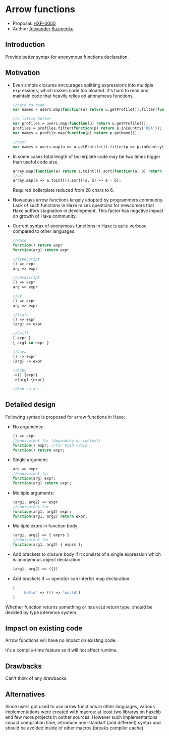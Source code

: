 # Arrow functions

* Proposal: [HXP-0000](0000-arrow-functions.md)
* Author: [Alexander Kuzmenko](https://github.com/RealyUniqueName)

## Introduction

Provide better syntax for anonymous functions declaration. 

## Motivation

* Even simple closures encourages splitting expressions into multiple expressions, which makes code too bloated.
    It's hard to read and maintain code that heavily relies on anonymous functions.
    ```haxe
    //hard to read
    var names = users.map(function(u) return u.getProfile()).filter(function(p) return p.inCountry('USA')).map(function(p) return p.getName());
    
    //a little better
    var profiles = users.map(function(u) return u.getProfile());
    profiles = profiles.filter(function(p) return p.inCountry('USA'));    
    var names = profile.map(function(p) return p.getName());

    //best
    var names = users.map(u => u.getProfile()).filter(p => p.inCountry('USA')).map(p => p.getName());
    ```

* In some cases total length of boilerplate code may be two times bigger than useful code size.
    ```haxe
    array.map(function(a) return a.toInt()).sort(function(a, b) return a - b);
    //vs
    array.map(a => a.toInt()).sort((a, b) => a - b);
    ```
    Required boilerplate reduced from 28 chars to 6. 

* Nowadays arrow functions largely adopted by programmers community. 
    Lack of such functions in Haxe raises questions for newcomers that Haxe suffers stagnation in development.
    This factor has negative impact on growth of Haxe community.  

* Current syntax of anonymous functions in Haxe is quite verbose compared to other languages.
    ```haxe
    //Haxe
    function() return expr
    function(arg) return expr
    
    //TypeScript
    () => expr
    arg => expr

    //JavaScript
    () => expr
    arg => expr

    //C#
    () => expr
    arg => expr

    //Scala
    () => expr
    (arg) => expr

    //Swift
    { expr }
    { arg1 in expr }

    //Java
    () -> expr
    (arg) -> expr

    //Ruby
    ->() {expr}
    ->(arg) {expr}

    //And so on...
    ```

## Detailed design

Following syntax is proposed for arrow functions in Haxe: 

* No arguments:
    ```haxe
    () => expr
    //equivalent for (depending on context)
    function() expr; //for Void->Void
    function() return expr;
    ```
* Single argument:
    ```haxe
    arg => expr
    //equivalent for
    function(arg) expr;
    function(arg) return expr;
    ```
* Multiple arguments:
    ```haxe
    (arg1, arg2) => expr
    //equivalent for
    function(arg1, arg2) expr;
    function(arg1, arg2) return expr;
    ```
* Multiple exprs in function body:
    ```haxe
    (arg1, arg2) => { exprs }
    //equivalent for
    function(arg1, arg2) { exprs };
    ```
* Add brackets to closure body if it consists of a single expression which is anonymous object declaration:
    ```haxe
    (arg1, arg2) => ({})
    ```
* Add brackets if `=>` operator can interfer map declaration:
    ```haxe
    [
        'hello' => (() => 'world')
    ]
    ```

Whether function returns something or has `Void` return type, should be decided by type inference system. 

## Impact on existing code

Arrow functions will have no impact on existing code.

It's a compile-time feature so it will not affect runtime.

## Drawbacks

Can't think of any drawbacks.

## Alternatives

Since users got used to use arrow functions in other languages, various implementations were created with macros: at least two librarys on haxelib
and few more projects in outher sources.
However such implementations impact compilation time, introduce non-standart (and different) syntax and should be avoided inside of other macros (breaks compiler cache)  
